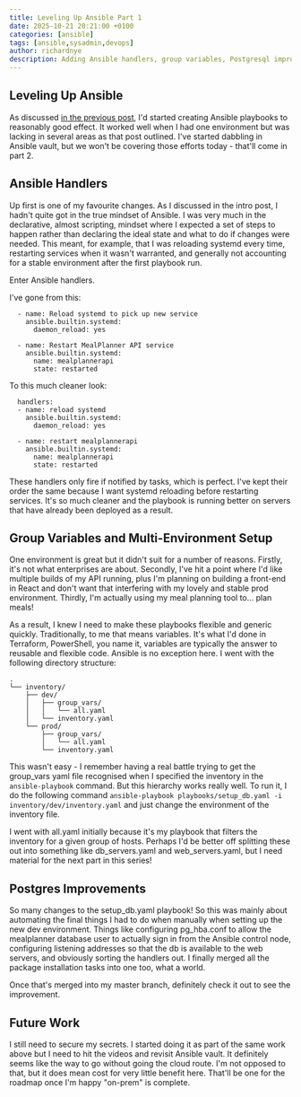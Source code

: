 ```yaml
---
title: Leveling Up Ansible Part 1
date: 2025-10-21 20:21:00 +0100
categories: [ansible]
tags: [ansible,sysadmin,devops]
author: richardnye
description: Adding Ansible handlers, group variables, Postgresql improvements, and accounting for dev and prod environments.
---
```


## Leveling Up Ansible
As discussed [in the previous post](/posts/introduction-to-ansible/), I'd started creating Ansible playbooks to reasonably good effect. It worked well when I had one environment but was lacking in several areas as that post outlined. I've started dabbling in Ansible vault, but we won't be covering those efforts today - that'll come in part 2. 

## Ansible Handlers
Up first is one of my favourite changes. As I discussed in the intro post, I hadn't quite got in the true mindset of Ansible. I was very much in the declarative, almost scripting, mindset where I expected a set of steps to happen rather than declaring the ideal state and what to do if changes were needed. This meant, for example, that I was reloading systemd every time, restarting services when it wasn't warranted, and generally not accounting for a stable environment after the first playbook run.

Enter Ansible handlers.

I've gone from this:
```
  - name: Reload systemd to pick up new service
    ansible.builtin.systemd:
      daemon_reload: yes

  - name: Restart MealPlanner API service
    ansible.builtin.systemd:
      name: mealplannerapi
      state: restarted
```

To this much cleaner look:
```
  handlers:
  - name: reload systemd
    ansible.builtin.systemd:
      daemon_reload: yes

  - name: restart mealplannerapi
    ansible.builtin.systemd:
      name: mealplannerapi
      state: restarted
```

These handlers only fire if notified by tasks, which is perfect. I've kept their order the same because I want systemd reloading before restarting services. It's so much cleaner and the playbook is running better on servers that have already been deployed as a result. 

## Group Variables and Multi-Environment Setup
One environment is great but it didn't suit for a number of reasons. Firstly, it's not what enterprises are about. Secondly, I've hit a point where I'd like multiple builds of my API running, plus I'm planning on building a front-end in React and don't want that interfering with my lovely and stable prod environment. Thirdly, I'm actually using my meal planning tool to... plan meals! 

As a result, I knew I need to make these playbooks flexible and generic quickly. Traditionally, to me that means variables. It's what I'd done in Terraform, PowerShell, you name it, variables are typically the answer to reusable and flexible code. Ansible is no exception here. I went with the following directory structure:
```
.
└── inventory/
    ├── dev/
    │   ├── group_vars/
    │   │   └── all.yaml
    │   └── inventory.yaml
    └── prod/
        ├── group_vars/
        │   └── all.yaml
        └── inventory.yaml
```
This wasn't easy - I remember having a real battle trying to get the group_vars yaml file recognised when I specified the inventory in the ```ansible-playbook``` command. But this hierarchy works really well. To run it, I do the following command ```ansible-playbook playbooks/setup_db.yaml -i inventory/dev/inventory.yaml``` and just change the environment of the inventory file. 

I went with all.yaml initially because it's my playbook that filters the inventory for a given group of hosts. Perhaps I'd be better off splitting these out into something like db_servers.yaml and web_servers.yaml, but I need material for the next part in this series! 

## Postgres Improvements
So many changes to the setup_db.yaml playbook! So this was mainly about automating the final things I had to do when manually when setting up the new dev environment. Things like configuring pg_hba.conf to allow the mealplanner database user to actually sign in from the Ansible control node, configuring listening addresses so that the db is available to the web servers, and obviously sorting the handlers out. I finally merged all the package installation tasks into one too, what a world.

Once that's merged into my master branch, definitely check it out to see the improvement. 

## Future Work
I still need to secure my secrets. I started doing it as part of the same work above but I need to hit the videos and revisit Ansible vault. It definitely seems like the way to go without going the cloud route. I'm not opposed to that, but it does mean cost for very little benefit here. That'll be one for the roadmap once I'm happy "on-prem" is complete. 

